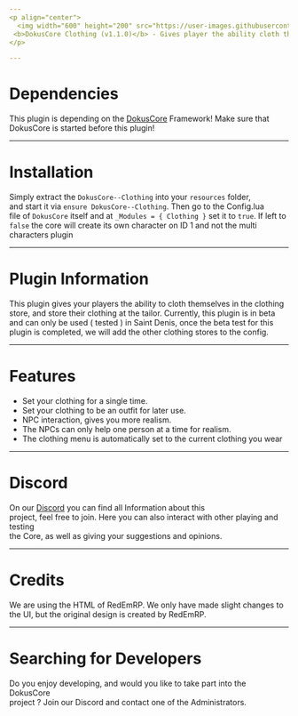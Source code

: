 ```yaml
---
<p align="center">
  <img width="600" height="200" src="https://user-images.githubusercontent.com/49053928/111937011-2e9b8080-8ac7-11eb-914a-a0d94380d611.gif"><br>
 <b>DokusCore Clothing (v1.1.0)</b> - Gives player the ability cloth themselves.
</p>

---
```

# Dependencies
This plugin is depending on the [DokusCore](https://github.com/dokucore) Framework!
Make sure that DokusCore is started before this plugin!

---
# Installation
Simply extract the `DokusCore--Clothing` into your `resources` folder, <br>
and start it via `ensure DokusCore--Clothing`. Then go to the Config.lua <br>
file of `DokusCore` itself and at `_Modules = { Clothing }` set it to `true`.
If left to `false` the core will create its own character on ID 1 and not the
multi characters plugin

---
# Plugin Information
This plugin gives your players the ability to cloth themselves in the clothing <br>
store, and store their clothing at the tailor. Currently, this plugin is in beta <br>
and can only be used ( tested ) in Saint Denis, once the beta test for this <br>
plugin is completed, we will add the other clothing stores to the config. <br>

---
# Features
- Set your clothing for a single time. <br>
- Set your clothing to be an outfit for later use. <br>
- NPC interaction, gives you more realism. <br>
- The NPCs can only help one person at a time for realism. <br>
- The clothing menu is automatically set to the current clothing you wear <br>

---
# Discord
On our [Discord](https://discord.io/dokuscore) you can find all Information about this<br>
project, feel free to join. Here you can also interact with other playing and testing<br>
the Core, as well as giving your suggestions and opinions.

---
# Credits
We are using the HTML of RedEmRP. We only have made slight
changes to the UI, but the original design is created by RedEmRP.

---
# Searching for Developers
Do you enjoy developing, and would you like to take part into the DokusCore<br>
project ? Join our Discord and contact one of the Administrators.
